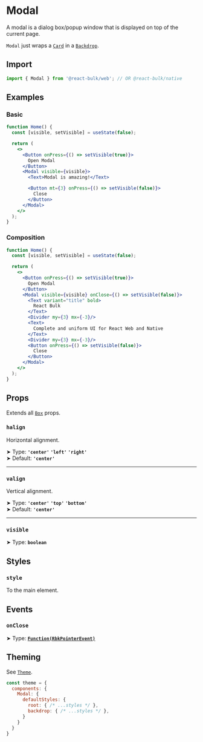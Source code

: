 # Modal

A modal is a dialog box/popup window that is displayed on top of the current page.

`Modal` just wraps a [`Card`](/docs/contents/card) in a [`Backdrop`](/docs/overlays/backdrop).

## Import

```jsx
import { Modal } from '@react-bulk/web'; // OR @react-bulk/native
```

## Examples

### Basic

```jsx live
function Home() {
  const [visible, setVisible] = useState(false);

  return (
    <>
      <Button onPress={() => setVisible(true)}>
        Open Modal
      </Button>
      <Modal visible={visible}>
        <Text>Modal is amazing!</Text>

        <Button mt={3} onPress={() => setVisible(false)}>
          Close
        </Button>
      </Modal>
    </>
  );
}
```

### Composition

```jsx live
function Home() {
  const [visible, setVisible] = useState(false);

  return (
    <>
      <Button onPress={() => setVisible(true)}>
        Open Modal
      </Button>
      <Modal visible={visible} onClose={() => setVisible(false)}>
        <Text variant="title" bold>
          React Bulk
        </Text>
        <Divider my={3} mx={-3}/>
        <Text>
          Complete and uniform UI for React Web and Native
        </Text>
        <Divider my={3} mx={-3}/>
        <Button onPress={() => setVisible(false)}>
          Close
        </Button>
      </Modal>
    </>
  );
}
```

## Props

Extends all [`Box`](/docs/core/box#props) props.

### **`halign`**

Horizontal alignment.

➤ Type: **`'center'` `'left'` `'right'`** <br/>
➤ Default: **`'center'`** <br/>

---

### **`valign`**

Vertical alignment.

➤ Type: **`'center'` `'top'` `'bottom'`** <br/>
➤ Default: **`'center'`** <br/>

---

### **`visible`**

➤ Type: **`boolean`** <br/>

## Styles

### **`style`**
To the main element.

## Events

### **`onClose`**

➤ Type: **[`Function(RbkPointerEvent)`](/docs/type-reference/rbk-pointer-event)** <br/>

## Theming

See [`Theme`](/docs/layout/theme#props).

```jsx
const theme = {
  components: {
    Modal: {
      defaultStyles: {
        root: { /* ...styles */ },
        backdrop: { /* ...styles */ },
      }
    }
  }
}
```
